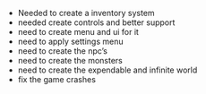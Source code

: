 - Needed to create a inventory system
- needed create controls and better support
- need to create menu and ui for it 
- need to apply settings menu 
- need to create the npc’s 
- need to create the monsters
- need to create the  expendable and infinite world
- fix the game crashes 